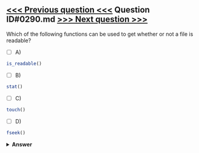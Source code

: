 [<<< Previous question <<<](0289.md)   Question ID#0290.md   [>>> Next question >>>](0291.md)
---

Which of the following functions can be used to get whether or not a file is readable?

- [ ] A)
```php
is_readable()
```

- [ ] B)
```php
stat()
```

- [ ] C)
```php
touch()
```

- [ ] D)
```php
fseek()
```


<details><summary><b>Answer</b></summary>
<p>
  Answer: <strong>A</strong>
</p>
</details>
